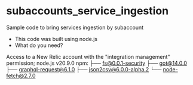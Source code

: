 # subaccounts_service_ingestion

Sample code to bring services ingestion by subaccount

- This code was built using node.js
- What do you need?

Access to a New Relic account with the "integration management" permission;
node.js v20.9.0
npm: ├── fs@0.0.1-security ├── got@14.0.0 ├── graphql-request@6.1.0 ├── json2csv@6.0.0-alpha.2 └── node-fetch@2.7.0
